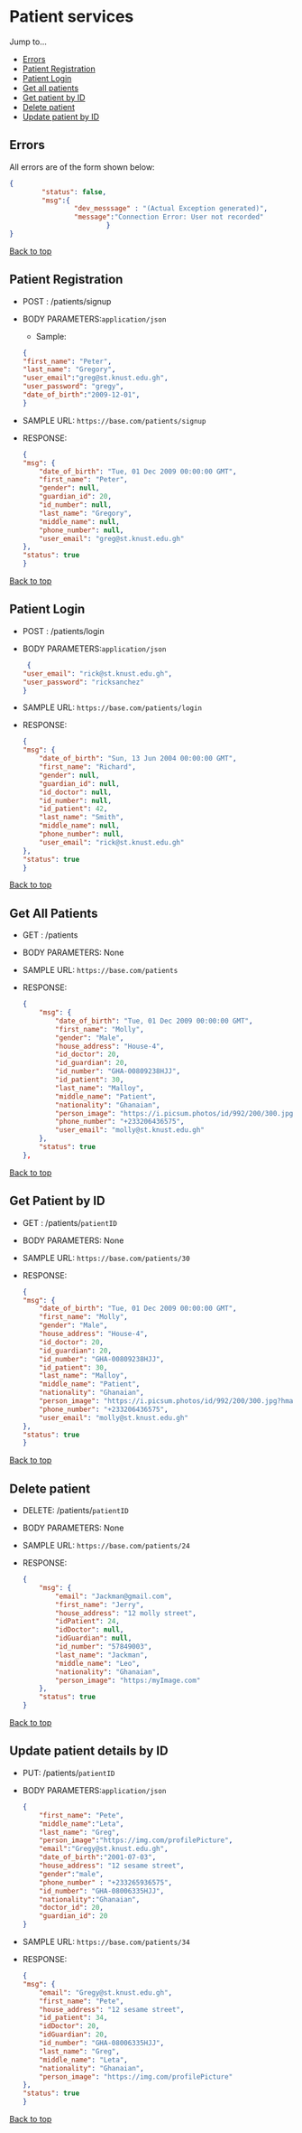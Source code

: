 # Patient services
Jump to...
- [Errors](#errors)
- [Patient Registration](#patient-registration)
- [Patient Login](#patient-login)
- [Get all patients](#get-all-patients)
- [Get patient by ID](#get-patient-by-id)
- [Delete patient](#delete-patient)
- [Update patient by ID](#update-patient-details-by-id)


## Errors
All errors are of the form shown below:
```json
{
        "status": false,
        "msg":{
                "dev_messsage" : "(Actual Exception generated)",
                "message":"Connection Error: User not recorded" 
                        }
}
```
[Back to top](#patient-services)

## Patient Registration		

- POST : /patients/signup      

- BODY PARAMETERS:`application/json`
    - Sample:
	```json
	{
    "first_name": "Peter",
    "last_name": "Gregory",
    "user_email":"greg@st.knust.edu.gh",
    "user_password": "gregy",
    "date_of_birth":"2009-12-01",
    }
	```
- SAMPLE URL: `https://base.com/patients/signup`

- RESPONSE:
	```json
	{
    "msg": {
        "date_of_birth": "Tue, 01 Dec 2009 00:00:00 GMT",
        "first_name": "Peter",
        "gender": null,
        "guardian_id": 20,
        "id_number": null,
        "last_name": "Gregory",
        "middle_name": null,
        "phone_number": null,
        "user_email": "greg@st.knust.edu.gh"
    },
    "status": true
    }
	```   

[Back to top](#patient-services)

## Patient Login

- POST : /patients/login		

- BODY PARAMETERS:`application/json` 	

	```json
	 {
    "user_email": "rick@st.knust.edu.gh",
    "user_password": "ricksanchez"
    }
	```
- SAMPLE URL: `https://base.com/patients/login`

- RESPONSE:
	```json
	{
    "msg": {
        "date_of_birth": "Sun, 13 Jun 2004 00:00:00 GMT",
        "first_name": "Richard",
        "gender": null,
        "guardian_id": null,
        "id_doctor": null,
        "id_number": null,
        "id_patient": 42,
        "last_name": "Smith",
        "middle_name": null,
        "phone_number": null,
        "user_email": "rick@st.knust.edu.gh"
    },
    "status": true
   }
	```

[Back to top](#patient-services)


## Get All Patients

- GET : /patients

- BODY PARAMETERS: None

- SAMPLE URL: `https://base.com/patients`

- RESPONSE:

    ```json
    {
        "msg": {
            "date_of_birth": "Tue, 01 Dec 2009 00:00:00 GMT",
            "first_name": "Molly",
            "gender": "Male",
            "house_address": "House-4",
            "id_doctor": 20,
            "id_guardian": 20,
            "id_number": "GHA-00809238HJJ",
            "id_patient": 30,
            "last_name": "Malloy",
            "middle_name": "Patient",
            "nationality": "Ghanaian",
            "person_image": "https://i.picsum.photos/id/992/200/300.jpg?hmac=TOD4LGE2HuM8Q68o5uzIoFvhlsBAiTJGRGHNMqeJTtI",
            "phone_number": "+233206436575",
            "user_email": "molly@st.knust.edu.gh"
        },
        "status": true
    },
  
    ```    

[Back to top](#patient-services)


## Get Patient by ID

- GET : /patients/`patientID`

- BODY PARAMETERS: None

- SAMPLE URL: `https://base.com/patients/30`

- RESPONSE:

    ```json
   {
    "msg": {
        "date_of_birth": "Tue, 01 Dec 2009 00:00:00 GMT",
        "first_name": "Molly",
        "gender": "Male",
        "house_address": "House-4",
        "id_doctor": 20,
        "id_guardian": 20,
        "id_number": "GHA-00809238HJJ",
        "id_patient": 30,
        "last_name": "Malloy",
        "middle_name": "Patient",
        "nationality": "Ghanaian",
        "person_image": "https://i.picsum.photos/id/992/200/300.jpg?hmac=TOD4LGE2HuM8Q68o5uzIoFvhlsBAiTJGRGHNMqeJTtI",
        "phone_number": "+233206436575",
        "user_email": "molly@st.knust.edu.gh"
    },
    "status": true
   }

    ```

[Back to top](#patient-services)


## Delete patient

- DELETE: /patients/`patientID`

- BODY PARAMETERS: None

- SAMPLE URL: `https://base.com/patients/24`

- RESPONSE:

    ```json
    {
        "msg": {
            "email": "Jackman@gmail.com",
            "first_name": "Jerry",
            "house_address": "12 molly street",
            "idPatient": 24,
            "idDoctor": null,
            "idGuardian": null,
            "id_number": "57849003",
            "last_name": "Jackman",
            "middle_name": "Leo",
            "nationality": "Ghanaian",
            "person_image": "https:/myImage.com"
        },
        "status": true
    }
    ```

[Back to top](#patient-services)


## Update patient details by ID

- PUT: /patients/`patientID`

- BODY PARAMETERS:`application/json`

    ```json
   {
        "first_name": "Pete",
        "middle_name":"Leta",
        "last_name": "Greg",
        "person_image":"https://img.com/profilePicture",
        "email":"Gregy@st.knust.edu.gh",
        "date_of_birth":"2001-07-03",
        "house_address": "12 sesame street",
        "gender":"male",
        "phone_number" : "+233265936575",
        "id_number": "GHA-08006335HJJ",
        "nationality":"Ghanaian",
        "doctor_id": 20,
        "guardian_id": 20
    }

    ```
- SAMPLE URL: `https://base.com/patients/34`

- RESPONSE:
    ```json
    {
    "msg": {
        "email": "Gregy@st.knust.edu.gh",
        "first_name": "Pete",
        "house_address": "12 sesame street",
        "id_patient": 34,
        "idDoctor": 20,
        "idGuardian": 20,
        "id_number": "GHA-08006335HJJ",
        "last_name": "Greg",
        "middle_name": "Leta",
        "nationality": "Ghanaian",
        "person_image": "https://img.com/profilePicture"
    },
    "status": true
    } 
    ```

[Back to top](#patient-services)




